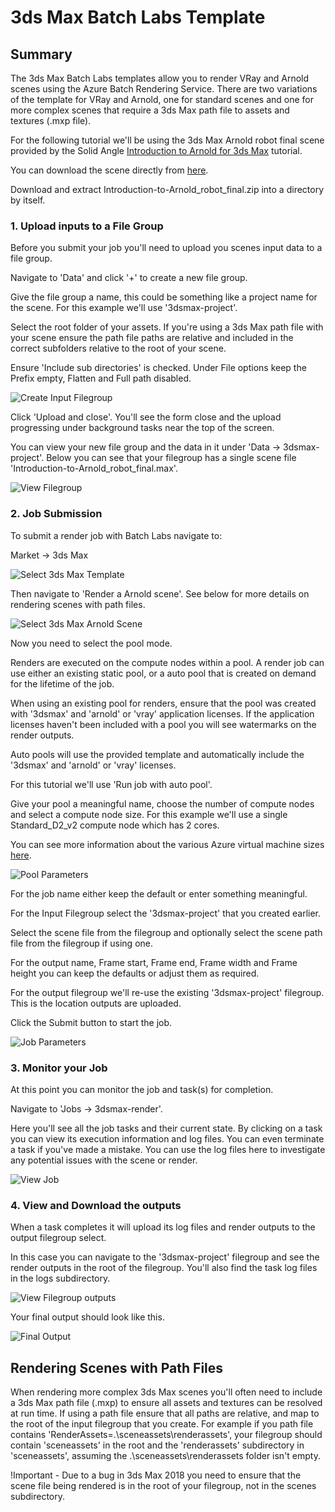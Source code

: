 
# 3ds Max Batch Labs Template

## Summary

The 3ds Max Batch Labs templates allow you to render VRay and Arnold scenes using the Azure Batch Rendering Service.  There are two variations of the template for VRay and Arnold, one for standard scenes and one for more complex scenes that require a 3ds Max path file to assets and textures (.mxp file).

For the following tutorial we'll be using the 3ds Max Arnold robot final scene provided by the Solid Angle [Introduction to Arnold for 3ds Max](https://support.solidangle.com/display/A5AF3DSUG/Introduction+to+Arnold+for+3ds+Max) tutorial.

You can download the scene directly from [here](https://support.solidangle.com/download/attachments/40665256/Introduction-to-Arnold_robot_final.zip?version=1&modificationDate=1490281794000&api=v2).

Download and extract Introduction-to-Arnold_robot_final.zip into a directory by itself.


### 1. Upload inputs to a File Group

Before you submit your job you'll need to upload you scenes input data to a file group.  

Navigate to 'Data' and click '+' to create a new file group.

Give the file group a name, this could be something like a project name for the scene.  For this example we'll use '3dsmax-project'.

Select the root folder of your assets.  If you're using a 3ds Max path file with your scene ensure the path file paths are relative and included in the correct subfolders relative to the root of your scene.

Ensure 'Include sub directories' is checked.  Under File options keep the Prefix empty, Flatten and Full path disabled.

![Create Input Filegroup](images/CreateFilegroup.png)

Click 'Upload and close'.  You'll see the form close and the upload progressing under background tasks near the top of the screen.

You can view your new file group and the data in it under 'Data -> 3dsmax-project'.  Below you can see that your filegroup has a single scene file 'Introduction-to-Arnold_robot_final.max'.

![View Filegroup](images/ViewFilegroupInputs.png)

### 2. Job Submission

To submit a render job with Batch Labs navigate to:

Market -> 3ds Max

![Select 3ds Max Template](images/Market3dsMax.png)

Then navigate to 'Render a Arnold scene'.  See below for more details on rendering scenes with path files.

![Select 3ds Max Arnold Scene](images/Market3dsMax-Arnold.png)

Now you need to select the pool mode.

Renders are executed on the compute nodes within a pool.  A render job can use either an existing static pool, or a auto pool that is created on demand for the lifetime of the job.

When using an existing pool for renders, ensure that the pool was created with '3dsmax' and 'arnold' or 'vray' application licenses.  If the application licenses haven't been included with a pool you will see watermarks on the render outputs.

Auto pools will use the provided template and automatically include the '3dsmax' and 'arnold' or 'vray' licenses.

For this tutorial we'll use 'Run job with auto pool'.

Give your pool a meaningful name, choose the number of compute nodes and select a compute node size.  For this example we'll use a single Standard_D2_v2 compute node which has 2 cores.

You can see more information about the various Azure virtual machine sizes [here](https://docs.microsoft.com/en-us/azure/virtual-machines/windows/sizes).

![Pool Parameters](images/Market3dsMax-PoolInput.png)

For the job name either keep the default or enter something meaningful.

For the Input Filegroup select the '3dsmax-project' that you created earlier.

Select the scene file from the filegroup and optionally select the scene path file from the filegroup if using one.

For the output name, Frame start, Frame end, Frame width and Frame height you can keep the defaults or adjust them as required.

For the output filegroup we'll re-use the existing '3dsmax-project' filegroup.  This is the location outputs are uploaded.

Click the Submit button to start the job.

![Job Parameters](images/Market3dsMax-JobInput.png)

### 3. Monitor your Job

At this point you can monitor the job and task(s) for completion.

Navigate to 'Jobs -> 3dsmax-render'.

Here you'll see all the job tasks and their current state.  By clicking on a task you can view its execution information and log files.  You can even terminate a task if you've made a mistake.  You can use the log files here to investigate any potential issues with the scene or render.

![View Job](images/ViewJob.png)


### 4. View and Download the outputs

When a task completes it will upload its log files and render outputs to the output filegroup select.

In this case you can navigate to the '3dsmax-project' filegroup and see the render outputs in the root of the filegroup.  You'll also find the task log files in the logs subdirectory.

![View Filegroup outputs](images/ViewFilegroupOutputs.png)

Your final output should look like this.

![Final Output](images/FinalOutput.jpg)


## Rendering Scenes with Path Files

When rendering more complex 3ds Max scenes you'll often need to include a 3ds Max path file (.mxp) to ensure all assets and textures can be resolved at run time.  If using a path file ensure that all paths are relative, and map to the root of the input filegroup that you create.  For example if you path file contains 'RenderAssets=.\sceneassets\renderassets', your filegroup should contain 'sceneassets' in the root and the 'renderassets' subdirectory in 'sceneassets', assuming the .\sceneassets\renderassets folder isn't empty.

!Important - Due to a bug in 3ds Max 2018 you need to ensure that the scene file being rendered is in the root of your filegroup, not in the scenes subdirectory.
